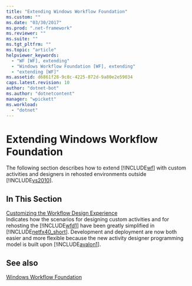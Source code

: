 ```yaml
---
title: "Extending Windows Workflow Foundation"
ms.custom: ""
ms.date: "03/30/2017"
ms.prod: ".net-framework"
ms.reviewer: ""
ms.suite: ""
ms.tgt_pltfrm: ""
ms.topic: "article"
helpviewer_keywords: 
  - "WF [WF], extending"
  - "Windows Workflow Foundation [WF], extending"
  - "extending [WF]"
ms.assetid: d6861f28-9c8c-4225-872d-9a80e2e59034
caps.latest.revision: 10
author: "dotnet-bot"
ms.author: "dotnetcontent"
manager: "wpickett"
ms.workload: 
  - "dotnet"
---
```

# Extending Windows Workflow Foundation
The following section describes how to extend [!INCLUDE[wf](../../../includes/wf-md.md)] with custom activities and designers in rehosted environments outside [!INCLUDE[vs2010](../../../includes/vs2010-md.md)].  
  
## In This Section  
 [Customizing the Workflow Design Experience](../../../docs/framework/windows-workflow-foundation/customizing-the-workflow-design-experience.md)  
 Indicates how the scenarios for designing custom activities and for rehosting the [!INCLUDE[wfd1](../../../includes/wfd1-md.md)] have been greatly simplified in [!INCLUDE[netfx40_short](../../../includes/netfx40-short-md.md)]. Development and deployment are now both easier and more flexible because the new activity designer programming model is built upon [!INCLUDE[avalon1](../../../includes/avalon1-md.md)].  

## See also
 [Windows Workflow Foundation](../../../docs/framework/windows-workflow-foundation/index.md)
